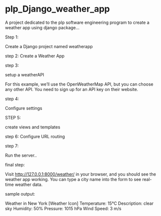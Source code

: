 # plp_Django_weather_app

A project dedicated to the plp software engineering program to create a weather app using django package...

Step 1:

Create a Django project named weatherapp


step 2:
Create a Weather App


step 3:

setup a weatherAPI

For this example, we’ll use the OpenWeatherMap API, but you can choose any other API. You need to sign up for an API key on their website.


step 4:

Configure settings


STEP 5:

create views and templates



step 6: Configure URL routing



step 7:


Run the server..









final step:

Visit http://127.0.0.1:8000/weather/ in your browser, and you should see the weather app working. You can type a city name into the form to see real-time weather data.



sample output:

Weather in New York
[Weather Icon]
Temperature: 15°C
Description: clear sky
Humidity: 50%
Pressure: 1015 hPa
Wind Speed: 3 m/s



